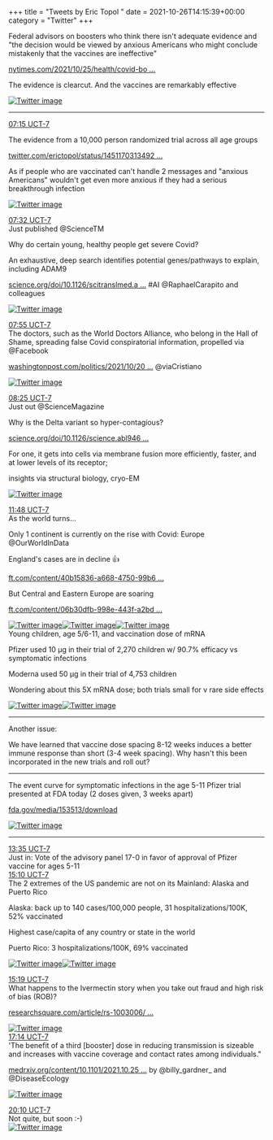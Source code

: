 +++
title = "Tweets by Eric Topol " 
date = 2021-10-26T14:15:39+00:00
category = "Twitter"
+++
<div class="thread"> 
<div class="thread-content"> 
Federal advisors on boosters who think there isn't adequate evidence and "the decision would be viewed by anxious Americans who might conclude mistakenly that the vaccines are ineffective"

<a href="https://www.nytimes.com/2021/10/25/health/covid-boosters-cdc-fda.html" target="_blank" rel="noreferer">nytimes.com/2021/10/25/health/covid-bo ...</a> 


The evidence is clearcut. And the vaccines are remarkably effective </div> 
<a href="/twitter/erictopol/images/FCmJkqFVIAEjqsI.jpg"  ><img src="/twitter/erictopol/images/FCmJkqFVIAEjqsI.jpg" alt="Twitter image" ></img></a><hr><div class="profile"> 
<a href="https://twitter.com/erictopol/status/1453002389989077009" target="_blank" rel="noreferer">07:15 UCT-7</a> 
</div> 
<div class="content"> 
The evidence from a 10,000 person randomized trial across all age groups

<a href="https://twitter.com/erictopol/status/1451170313492852740" target="_blank" rel="noreferer">twitter.com/erictopol/status/1451170313492 ...</a> 


As if people who are vaccinated can't handle 2 messages and "anxious Americans" wouldn't get even more anxious if they had a serious breakthrough infection </div> 
<a href="/twitter/erictopol/images/FCoZA5OXIBgdcHB.jpg"  ><img src="/twitter/erictopol/images/FCoZA5OXIBgdcHB.jpg" alt="Twitter image" ></img></a></div> 
<div class="tweet"> 
<div class="profile"> 
<a href="https://twitter.com/erictopol/status/1453006743974334490" target="_blank" rel="noreferer">07:32 UCT-7</a> 
</div> 
<div class="content"> 
Just published @ScienceTM 

Why do certain young, healthy people get severe Covid?

An exhaustive, deep search identifies potential genes/pathways to explain, including ADAM9

<a href="https://www.science.org/doi/10.1126/scitranslmed.abj7521" target="_blank" rel="noreferer">science.org/doi/10.1126/scitranslmed.a ...</a> 
 #AI @RaphaelCarapito and colleagues </div> 
<a href="/twitter/erictopol/images/FCoctTzXEAcQz46.jpg"  ><img src="/twitter/erictopol/images/FCoctTzXEAcQz46.jpg" alt="Twitter image" ></img></a></div> 
<div class="tweet"> 
<div class="profile"> 
<a href="https://twitter.com/erictopol/status/1453012289989214209" target="_blank" rel="noreferer">07:55 UCT-7</a> 
</div> 
<div class="content"> 
The doctors, such as the World Doctors Alliance, who belong in the Hall of Shame, spreading false Covid conspiratorial information, propelled via @Facebook 

<a href="https://www.washingtonpost.com/politics/2021/10/20/meet-doctors-group-spreading-covid-conspiracy-theories-plain-sight-facebook/" target="_blank" rel="noreferer">washingtonpost.com/politics/2021/10/20 ...</a> 
 @viaCristiano </div> 
<a href="/twitter/erictopol/images/FCjO8LtVkAEc52v.jpg"  ><img src="/twitter/erictopol/images/FCjO8LtVkAEc52v.jpg" alt="Twitter image" ></img></a></div> 
<div class="tweet"> 
<div class="profile"> 
<a href="https://twitter.com/erictopol/status/1453020018757623815" target="_blank" rel="noreferer">08:25 UCT-7</a> 
</div> 
<div class="content"> 
Just out @ScienceMagazine 

Why is the Delta variant so hyper-contagious?

<a href="https://www.science.org/doi/10.1126/science.abl9463" target="_blank" rel="noreferer">science.org/doi/10.1126/science.abl946 ...</a> 


For one, it gets into cells via membrane fusion more efficiently, faster, and at lower levels of its receptor;

insights via structural biology, cryo-EM </div> 
<a href="/twitter/erictopol/images/FCopze2UcAASkHb.jpg"  ><img src="/twitter/erictopol/images/FCopze2UcAASkHb.jpg" alt="Twitter image" ></img></a></div> 
<div class="tweet"> 
<div class="profile"> 
<a href="https://twitter.com/erictopol/status/1453071114788167681" target="_blank" rel="noreferer">11:48 UCT-7</a> 
</div> 
<div class="content"> 
As the world turns...

Only 1 continent is currently on the rise with Covid: Europe @OurWorldInData 

England's cases are in decline 👍

<a href="https://www.ft.com/content/40b15836-a668-4750-99b6-6183425411c2" target="_blank" rel="noreferer">ft.com/content/40b15836-a668-4750-99b6 ...</a> 


But Central and Eastern Europe are soaring

<a href="https://www.ft.com/content/06b30dfb-998e-443f-a2bd-41f0b2ca4ab9" target="_blank" rel="noreferer">ft.com/content/06b30dfb-998e-443f-a2bd ...</a> 
 </div> 
<a href="/twitter/erictopol/images/FCpYc9BUUAEuWqj.jpg"  ><img src="/twitter/erictopol/images/FCpYc9BUUAEuWqj.jpg" alt="Twitter image" ></img></a><a href="/twitter/erictopol/images/FCpYNZdVgAM_ABa.jpg"  ><img src="/twitter/erictopol/images/FCpYNZdVgAM_ABa.jpg" alt="Twitter image" ></img></a><a href="/twitter/erictopol/images/FCpYO21VgAEHqKK.jpg"  ><img src="/twitter/erictopol/images/FCpYO21VgAEHqKK.jpg" alt="Twitter image" ></img></a></div> 
<div class="thread"> 
<div class="thread-content"> 
Young children, age 5/6-11, and vaccination dose of mRNA

Pfizer used 10 μg in their trial of 2,270 children w/ 90.7% efficacy vs symptomatic infections

Moderna used 50 μg in their trial of 4,753 children

Wondering about this 5X mRNA dose; both trials small for v rare side effects </div> 
<a href="/twitter/erictopol/images/FCosN8UVkAcAU2E.jpg"  ><img src="/twitter/erictopol/images/FCosN8UVkAcAU2E.jpg" alt="Twitter image" ></img></a><a href="/twitter/erictopol/images/FCosgEdVIAIKAXt.jpg"  ><img src="/twitter/erictopol/images/FCosgEdVIAIKAXt.jpg" alt="Twitter image" ></img></a><hr><div class="thread-content"> 
Another issue:

We have learned that vaccine dose spacing 8-12 weeks induces a better immune response than short (3-4 week spacing). Why hasn't this been incorporated in the new trials and roll out?</div> 
<hr><div class="thread-content"> 
The event curve for symptomatic infections in the age 5-11 Pfizer trial presented at FDA today (2 doses given, 3 weeks apart)

<a href="https://www.fda.gov/media/153513/download" target="_blank" rel="noreferer">fda.gov/media/153513/download</a> 
 </div> 
<a href="/twitter/erictopol/images/FCpDSV-VcAgvPR1.jpg"  ><img src="/twitter/erictopol/images/FCpDSV-VcAgvPR1.jpg" alt="Twitter image" ></img></a><hr><div class="profile"> 
<a href="https://twitter.com/erictopol/status/1453097949156630529" target="_blank" rel="noreferer">13:35 UCT-7</a> 
</div> 
<div class="content"> 
Just in: Vote of the advisory panel 17-0 in favor of approval of Pfizer vaccine for ages 5-11</div> 
</div> 
<div class="tweet"> 
<div class="profile"> 
<a href="https://twitter.com/erictopol/status/1453121950893555712" target="_blank" rel="noreferer">15:10 UCT-7</a> 
</div> 
<div class="content"> 
The 2 extremes of the US pandemic are not on its Mainland: Alaska and Puerto Rico

Alaska: back up to 140 cases/100,000 people, 31 hospitalizations/100K, 52% vaccinated 

Highest case/capita of any country or state in the world



Puerto Rico: 3 hospitalizations/100K, 69% vaccinated </div> 
<a href="/twitter/erictopol/images/FCqGlByUcAU5uD5.jpg"  ><img src="/twitter/erictopol/images/FCqGlByUcAU5uD5.jpg" alt="Twitter image" ></img></a><a href="/twitter/erictopol/images/FCqFJCcUYAM1vZN.jpg"  ><img src="/twitter/erictopol/images/FCqFJCcUYAM1vZN.jpg" alt="Twitter image" ></img></a></div> 
<div class="tweet"> 
<div class="profile"> 
<a href="https://twitter.com/erictopol/status/1453124039141036032" target="_blank" rel="noreferer">15:19 UCT-7</a> 
</div> 
<div class="content"> 
What happens to the Ivermectin story when you take out fraud and high risk of bias (ROB)?

<a href="https://www.researchsquare.com/article/rs-1003006/v1" target="_blank" rel="noreferer">researchsquare.com/article/rs-1003006/ ...</a> 
 </div> 
<a href="/twitter/erictopol/images/FCqIlEHUYAM8mvw.jpg"  ><img src="/twitter/erictopol/images/FCqIlEHUYAM8mvw.jpg" alt="Twitter image" ></img></a></div> 
<div class="tweet"> 
<div class="profile"> 
<a href="https://twitter.com/erictopol/status/1453153076165021696" target="_blank" rel="noreferer">17:14 UCT-7</a> 
</div> 
<div class="content"> 
'The benefit of a third [booster] dose in reducing transmission is sizeable and increases with vaccine coverage and contact rates among individuals."

<a href="https://www.medrxiv.org/content/10.1101/2021.10.25.21265500v1" target="_blank" rel="noreferer">medrxiv.org/content/10.1101/2021.10.25 ...</a> 
 by @billy_gardner_ and @DiseaseEcology </div> 
<a href="/twitter/erictopol/images/FCqihsfUYAMSLLl.jpg"  ><img src="/twitter/erictopol/images/FCqihsfUYAMSLLl.jpg" alt="Twitter image" ></img></a></div> 
<div class="tweet"> 
<div class="profile"> 
<a href="https://twitter.com/erictopol/status/1453197380665241601" target="_blank" rel="noreferer">20:10 UCT-7</a> 
</div> 
<div class="content"> 
Not quite, but soon :-) </div> 
<a href="/twitter/erictopol/images/FCrLSCUVgAcdp3m.jpg"  ><img src="/twitter/erictopol/images/FCrLSCUVgAcdp3m.jpg" alt="Twitter image" ></img></a></div> 


